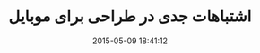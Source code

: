 ---
layout: post
title: "اشتباهات جدی در طراحی برای موبایل"
date: 2015-05-09 18:41:12
section: article
tags: mobile design ux
link: "http://www.majidonline.com/article/%D8%A7%D8%B4%D8%AA%D8%A8%D8%A7%D9%87%D8%A7%D8%AA_%D8%AC%D8%AF%DB%8C_%D8%AF%D8%B1_%D8%B7%D8%B1%D8%A7%D8%AD%DB%8C_%D8%A8%D8%B1%D8%A7%DB%8C_%D9%85%D9%88%D8%A8%D8%A7%DB%8C%D9%84.html"
user: "نوید کاشانی"
user_link: "http://navid.kashani.ir/"
---
